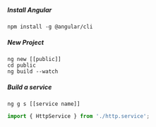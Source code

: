 ##### Install Angular

```console
npm install -g @angular/cli
```

##### New Project
```
ng new [[public]]
cd public
ng build --watch
```



##### Build a service

```
ng g s [[service name]]
```

```javascript
import { HttpService } from './http.service';
```
<!--stackedit_data:
eyJoaXN0b3J5IjpbLTIwNjY3MDU3OTIsLTE5Nzk3Mzg4MzVdfQ
==
-->